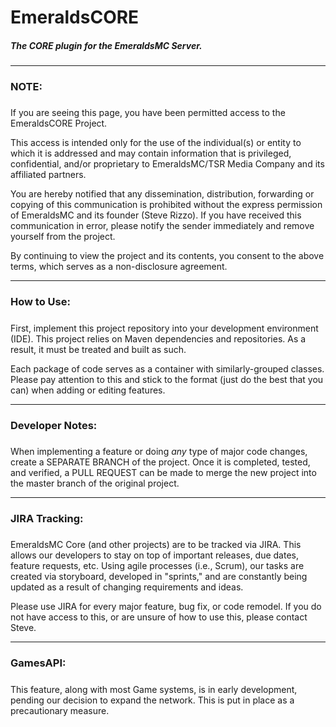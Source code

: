 # EmeraldsCORE
##### The CORE plugin for the EmeraldsMC Server.

------
### NOTE: 
#####
If you are seeing this page, you have been permitted access to the EmeraldsCORE Project. 

This access is intended only for the use of the individual(s) or entity to which it is addressed and may contain information that is privileged, confidential, and/or proprietary to
EmeraldsMC/TSR Media Company and its affiliated partners. 

You are hereby notified that any dissemination, distribution, forwarding or copying of this communication is prohibited without the express permission of EmeraldsMC and its founder (Steve Rizzo). If you have received this communication in error, please notify the sender immediately and remove yourself from the project.

By continuing to view the project and its contents, you consent to the above terms, which serves as a non-disclosure agreement.

-----

### How to Use:
#####
First, implement this project repository into your development environment (IDE). This project relies on Maven dependencies and repositories. As a result, it must be treated and built as such.

Each package of code serves as a container with similarly-grouped classes. Please pay attention to this and stick to the format (just do the best that you can) when adding or editing features.

-----

### Developer Notes:
#####
When implementing a feature or doing *any* type of major code changes, create a SEPARATE BRANCH of the project. Once it is completed, tested, and verified, a PULL REQUEST can be made to merge the new project into the master branch of the original project.

-----

### JIRA Tracking:
#####
EmeraldsMC Core (and other projects) are to be tracked via JIRA. This allows our developers to stay on top of important releases, due dates, feature requests, etc. Using agile processes (i.e., Scrum), our tasks are created via storyboard, developed in "sprints," and are constantly being updated as a result of changing requirements and ideas.

Please use JIRA for every major feature, bug fix, or code remodel. If you do not have access to this, or are unsure of how to use this, please contact Steve.

-----

### GamesAPI:
#####
This feature, along with most Game systems, is in early development, pending our decision to expand the network. This is put in place as a precautionary measure.
 
